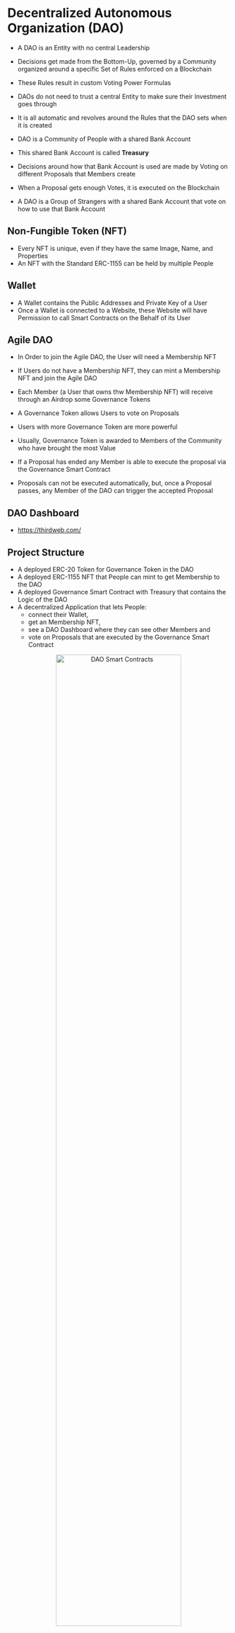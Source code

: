 # Decentralized Autonomous Organization (DAO)

* A DAO is an Entity with no central Leadership
* Decisions get made from the Bottom-Up, governed by a Community organized around a specific Set of Rules enforced on a Blockchain
* These Rules result in custom Voting Power Formulas

* DAOs do not need to trust a central Entity to make sure their Investment goes through
* It is all automatic and revolves around the Rules that the DAO sets when it is created

* DAO is a Community of People with a shared Bank Account
* This shared Bank Account is called __Treasury__
* Decisions around how that Bank Account is used are made by Voting on different Proposals that Members create
* When a Proposal gets enough Votes, it is executed on the Blockchain

* A DAO is a Group of Strangers with a shared Bank Account that vote on how to use that Bank Account

## Non-Fungible Token (NFT)

* Every NFT is unique, even if they have the same Image, Name, and Properties
* An NFT with the Standard ERC-1155 can be held by multiple People

## Wallet

* A Wallet contains the Public Addresses and Private Key of a User
* Once a Wallet is connected to a Website, these Website will have Permission to call Smart Contracts on the Behalf of its User

## Agile DAO

* In Order to join the Agile DAO, the User will need a Membership NFT
* If Users do not have a Membership NFT, they can mint a Membership NFT and join the Agile DAO
* Each Member (a User that owns thw Membership NFT) will receive through an Airdrop some Governance Tokens
* A Governance Token allows Users to vote on Proposals
* Users with more Governance Token are more powerful
* Usually, Governance Token is awarded to Members of the Community who have brought the most Value

* If a Proposal has ended any Member is able to execute the proposal via the Governance Smart Contract
* Proposals can not be executed automatically, but, once a Proposal passes, any Member of the DAO can trigger the accepted Proposal

## DAO Dashboard
* https://thirdweb.com/

## Project Structure

* A deployed ERC-20 Token for Governance Token in the DAO
* A deployed ERC-1155 NFT that People can mint to get Membership to the DAO
* A deployed Governance Smart Contract with Treasury that contains the Logic of the DAO
* A decentralized Application that lets People:
  * connect their Wallet,
  * get an Membership NFT,
  * see a DAO Dashboard where they can see other Members and
  * vote on Proposals that are executed by the Governance Smart Contract
 
<p align="center">
  <img src="https://user-images.githubusercontent.com/29623199/147402751-df975b35-7684-4e51-ba60-5aab7ecc6421.png" alt="DAO Smart Contracts" width="75%"/>
</P>
